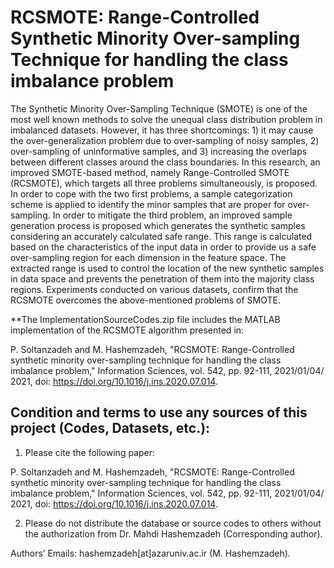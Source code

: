 # RCSMOTE: Range-Controlled Synthetic Minority Over-sampling Technique for handling the class imbalance problem

The Synthetic Minority Over-Sampling Technique (SMOTE) is one of the most well known methods to solve the unequal class distribution problem in imbalanced datasets. However, it has three shortcomings: 1) it may cause the over-generalization problem due to over-sampling of noisy samples, 2) over-sampling of uninformative samples, and 3) increasing the overlaps between different classes around the class boundaries. In this research, an improved SMOTE-based method, namely Range-Controlled SMOTE (RCSMOTE), which targets all three problems simultaneously, is proposed. In order to cope with the two first problems, a sample categorization scheme is applied to identify the minor samples that are proper for over-sampling. In order to mitigate the third problem, an improved sample generation process is proposed which generates the synthetic samples considering an accurately calculated safe range. This range is calculated based on the characteristics of the input data in order to provide us a safe over-sampling region for each dimension in the feature space. The extracted range is used to control the location of the new synthetic samples in data space and prevents the penetration of them into the majority class regions. Experiments conducted on various datasets, confirm that the RCSMOTE overcomes the above-mentioned problems of SMOTE.




**The ImplementationSourceCodes.zip file includes the MATLAB implementation of the RCSMOTE algorithm presented in:

P. Soltanzadeh and M. Hashemzadeh, "RCSMOTE: Range-Controlled synthetic minority over-sampling technique for handling the class imbalance problem," Information Sciences, vol. 542, pp. 92-111, 2021/01/04/ 2021, doi: https://doi.org/10.1016/j.ins.2020.07.014.

## Condition and terms to use any sources of this project (Codes, Datasets, etc.):

1) Please cite the following paper:

P. Soltanzadeh and M. Hashemzadeh, "RCSMOTE: Range-Controlled synthetic minority over-sampling technique for handling the class imbalance problem," Information Sciences, vol. 542, pp. 92-111, 2021/01/04/ 2021, doi: https://doi.org/10.1016/j.ins.2020.07.014.

2) Please do not distribute the database or source codes to others without the authorization from Dr. Mahdi Hashemzadeh (Corresponding author).

Authors’ Emails: hashemzadeh[at]azaruniv.ac.ir (M. Hashemzadeh).
